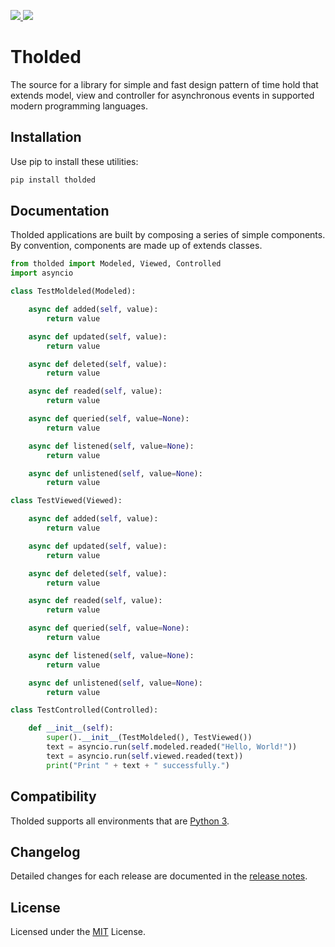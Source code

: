 <p>
 <a href="https://pypi.org/project/tholded/" alt="Tholded on PyPI">
  <img src="https://img.shields.io/pypi/v/tholded.svg" />
 </a>
 <a href="https://travis-ci.org/walberbeltrame/tholded" alt="Tholded on TravisCI">
  <img src="https://travis-ci.org/walberbeltrame/tholded.svg" />
 </a>
</p>

# Tholded
The source for a library for simple and fast design pattern of time hold that extends model, view and controller for asynchronous events in supported modern programming languages.

## Installation
Use pip to install these utilities:
```bash
pip install tholded
```

## Documentation
Tholded applications are built by composing a series of simple components. By convention, components are made up of extends classes.
```python
from tholded import Modeled, Viewed, Controlled
import asyncio

class TestMoldeled(Modeled):

    async def added(self, value):
        return value

    async def updated(self, value):
        return value

    async def deleted(self, value):
        return value

    async def readed(self, value):
        return value

    async def queried(self, value=None):
        return value

    async def listened(self, value=None):
        return value

    async def unlistened(self, value=None):
        return value

class TestViewed(Viewed):

    async def added(self, value):
        return value

    async def updated(self, value):
        return value

    async def deleted(self, value):
        return value

    async def readed(self, value):
        return value

    async def queried(self, value=None):
        return value

    async def listened(self, value=None):
        return value

    async def unlistened(self, value=None):
        return value

class TestControlled(Controlled):

    def __init__(self):
        super().__init__(TestMoldeled(), TestViewed())
        text = asyncio.run(self.modeled.readed("Hello, World!"))
        text = asyncio.run(self.viewed.readed(text))
        print("Print " + text + " successfully.")
```

## Compatibility
Tholded supports all environments that are [Python 3](https://www.python.org/).

## Changelog
Detailed changes for each release are documented in the [release notes](https://github.com/walberbeltrame/tholded/releases).

## License
Licensed under the [MIT](http://opensource.org/licenses/MIT) License.